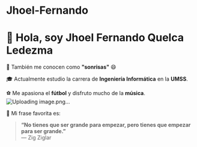 # Jhoel-Fernando
# 👋 Hola, soy Jhoel Fernando Quelca Ledezma

🌟 También me conocen como **"sonrisas"** 😄

🎓 Actualmente estudio la carrera de **Ingeniería Informática** en la **UMSS**.

⚽ Me apasiona el **fútbol** y disfruto mucho de la **música**.
![Uploading image.png…]()


💬 Mi frase favorita es:

> **“No tienes que ser grande para empezar, pero tienes que empezar para ser grande.”**  
> — Zig Ziglar
